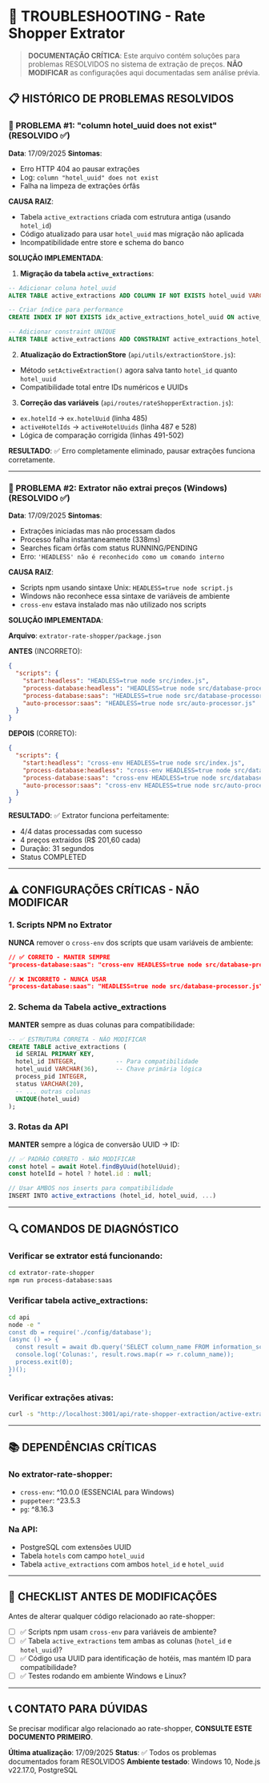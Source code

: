 # 🔧 TROUBLESHOOTING - Rate Shopper Extrator

> **DOCUMENTAÇÃO CRÍTICA**: Este arquivo contém soluções para problemas RESOLVIDOS no sistema de extração de preços. **NÃO MODIFICAR** as configurações aqui documentadas sem análise prévia.

## 📋 HISTÓRICO DE PROBLEMAS RESOLVIDOS

### 🚨 PROBLEMA #1: "column hotel_uuid does not exist" (RESOLVIDO ✅)

**Data**: 17/09/2025
**Sintomas**:
- Erro HTTP 404 ao pausar extrações
- Log: `column "hotel_uuid" does not exist`
- Falha na limpeza de extrações órfãs

**CAUSA RAIZ**:
- Tabela `active_extractions` criada com estrutura antiga (usando `hotel_id`)
- Código atualizado para usar `hotel_uuid` mas migração não aplicada
- Incompatibilidade entre store e schema do banco

**SOLUÇÃO IMPLEMENTADA**:

1. **Migração da tabela `active_extractions`**:
```sql
-- Adicionar coluna hotel_uuid
ALTER TABLE active_extractions ADD COLUMN IF NOT EXISTS hotel_uuid VARCHAR(36);

-- Criar índice para performance
CREATE INDEX IF NOT EXISTS idx_active_extractions_hotel_uuid ON active_extractions(hotel_uuid);

-- Adicionar constraint UNIQUE
ALTER TABLE active_extractions ADD CONSTRAINT active_extractions_hotel_uuid_key UNIQUE (hotel_uuid);
```

2. **Atualização do ExtractionStore** (`api/utils/extractionStore.js`):
- Método `setActiveExtraction()` agora salva tanto `hotel_id` quanto `hotel_uuid`
- Compatibilidade total entre IDs numéricos e UUIDs

3. **Correção das variáveis** (`api/routes/rateShopperExtraction.js`):
- `ex.hotelId` → `ex.hotelUuid` (linha 485)
- `activeHotelIds` → `activeHotelUuids` (linha 487 e 528)
- Lógica de comparação corrigida (linhas 491-502)

**RESULTADO**: ✅ Erro completamente eliminado, pausar extrações funciona corretamente.

---

### 🚨 PROBLEMA #2: Extrator não extrai preços (Windows) (RESOLVIDO ✅)

**Data**: 17/09/2025
**Sintomas**:
- Extrações iniciadas mas não processam dados
- Processo falha instantaneamente (338ms)
- Searches ficam órfãs com status RUNNING/PENDING
- Erro: `'HEADLESS' não é reconhecido como um comando interno`

**CAUSA RAIZ**:
- Scripts npm usando sintaxe Unix: `HEADLESS=true node script.js`
- Windows não reconhece essa sintaxe de variáveis de ambiente
- `cross-env` estava instalado mas não utilizado nos scripts

**SOLUÇÃO IMPLEMENTADA**:

**Arquivo**: `extrator-rate-shopper/package.json`

**ANTES** (INCORRETO):
```json
{
  "scripts": {
    "start:headless": "HEADLESS=true node src/index.js",
    "process-database:headless": "HEADLESS=true node src/database-processor.js",
    "process-database:saas": "HEADLESS=true node src/database-processor.js",
    "auto-processor:saas": "HEADLESS=true node src/auto-processor.js"
  }
}
```

**DEPOIS** (CORRETO):
```json
{
  "scripts": {
    "start:headless": "cross-env HEADLESS=true node src/index.js",
    "process-database:headless": "cross-env HEADLESS=true node src/database-processor.js",
    "process-database:saas": "cross-env HEADLESS=true node src/database-processor.js",
    "auto-processor:saas": "cross-env HEADLESS=true node src/auto-processor.js"
  }
}
```

**RESULTADO**: ✅ Extrator funciona perfeitamente:
- 4/4 datas processadas com sucesso
- 4 preços extraídos (R$ 201,60 cada)
- Duração: 31 segundos
- Status COMPLETED

---

## ⚠️ CONFIGURAÇÕES CRÍTICAS - NÃO MODIFICAR

### 1. **Scripts NPM no Extrator**
**NUNCA** remover o `cross-env` dos scripts que usam variáveis de ambiente:

```json
// ✅ CORRETO - MANTER SEMPRE
"process-database:saas": "cross-env HEADLESS=true node src/database-processor.js"

// ❌ INCORRETO - NUNCA USAR
"process-database:saas": "HEADLESS=true node src/database-processor.js"
```

### 2. **Schema da Tabela active_extractions**
**MANTER** sempre as duas colunas para compatibilidade:

```sql
-- ✅ ESTRUTURA CORRETA - NÃO MODIFICAR
CREATE TABLE active_extractions (
  id SERIAL PRIMARY KEY,
  hotel_id INTEGER,           -- Para compatibilidade
  hotel_uuid VARCHAR(36),     -- Chave primária lógica
  process_pid INTEGER,
  status VARCHAR(20),
  -- ... outras colunas
  UNIQUE(hotel_uuid)
);
```

### 3. **Rotas da API**
**MANTER** sempre a lógica de conversão UUID → ID:

```javascript
// ✅ PADRÃO CORRETO - NÃO MODIFICAR
const hotel = await Hotel.findByUuid(hotelUuid);
const hotelId = hotel ? hotel.id : null;

// Usar AMBOS nos inserts para compatibilidade
INSERT INTO active_extractions (hotel_id, hotel_uuid, ...)
```

---

## 🔍 COMANDOS DE DIAGNÓSTICO

### Verificar se extrator está funcionando:
```bash
cd extrator-rate-shopper
npm run process-database:saas
```

### Verificar tabela active_extractions:
```bash
cd api
node -e "
const db = require('./config/database');
(async () => {
  const result = await db.query('SELECT column_name FROM information_schema.columns WHERE table_name = \\'active_extractions\\'');
  console.log('Colunas:', result.rows.map(r => r.column_name));
  process.exit(0);
})();
"
```

### Verificar extrações ativas:
```bash
curl -s "http://localhost:3001/api/rate-shopper-extraction/active-extractions"
```

---

## 📚 DEPENDÊNCIAS CRÍTICAS

### No extrator-rate-shopper:
- `cross-env`: ^10.0.0 (ESSENCIAL para Windows)
- `puppeteer`: ^23.5.3
- `pg`: ^8.16.3

### Na API:
- PostgreSQL com extensões UUID
- Tabela `hotels` com campo `hotel_uuid`
- Tabela `active_extractions` com ambos `hotel_id` e `hotel_uuid`

---

## 🚨 CHECKLIST ANTES DE MODIFICAÇÕES

Antes de alterar qualquer código relacionado ao rate-shopper:

- [ ] ✅ Scripts npm usam `cross-env` para variáveis de ambiente?
- [ ] ✅ Tabela `active_extractions` tem ambas as colunas (`hotel_id` e `hotel_uuid`)?
- [ ] ✅ Código usa UUID para identificação de hotéis, mas mantém ID para compatibilidade?
- [ ] ✅ Testes rodando em ambiente Windows e Linux?

---

## 📞 CONTATO PARA DÚVIDAS

Se precisar modificar algo relacionado ao rate-shopper, **CONSULTE ESTE DOCUMENTO PRIMEIRO**.

**Última atualização**: 17/09/2025
**Status**: ✅ Todos os problemas documentados foram RESOLVIDOS
**Ambiente testado**: Windows 10, Node.js v22.17.0, PostgreSQL